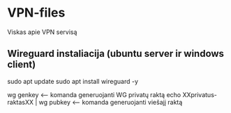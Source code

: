# VPN-files
Viskas apie VPN servisą

## Wireguard instaliacija (ubuntu server ir windows client)

sudo apt update
sudo apt install wireguard -y

wg genkey <-- komanda generuojanti WG privatų raktą
echo XXprivatus-raktasXX | wg pubkey <-- komanda generuojanti viešajį raktą



